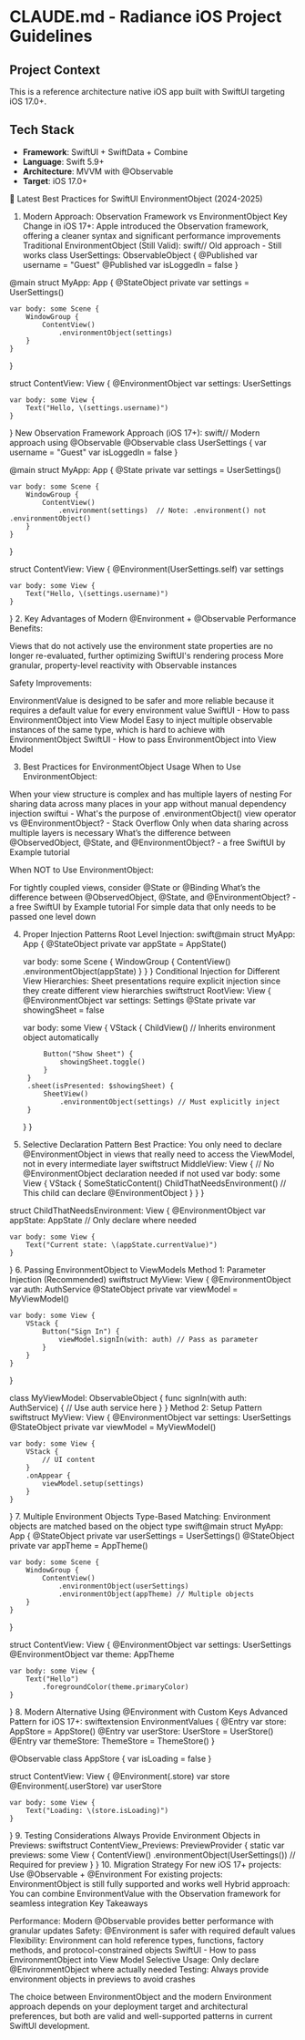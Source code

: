# CLAUDE.md - Radiance iOS Project Guidelines

## Project Context
This is a reference architecture native iOS app built with SwiftUI targeting iOS 17.0+.

## Tech Stack
- **Framework**: SwiftUI + SwiftData + Combine
- **Language**: Swift 5.9+
- **Architecture**: MVVM with @Observable
- **Target**: iOS 17.0+

🚀 Latest Best Practices for SwiftUI EnvironmentObject (2024-2025)
1. Modern Approach: Observation Framework vs EnvironmentObject
Key Change in iOS 17+: Apple introduced the Observation framework, offering a cleaner syntax and significant performance improvements
Traditional EnvironmentObject (Still Valid):
swift// Old approach - Still works
class UserSettings: ObservableObject {
    @Published var username = "Guest"
    @Published var isLoggedIn = false
}

@main
struct MyApp: App {
    @StateObject private var settings = UserSettings()
    
    var body: some Scene {
        WindowGroup {
            ContentView()
                .environmentObject(settings)
        }
    }
}

struct ContentView: View {
    @EnvironmentObject var settings: UserSettings
    
    var body: some View {
        Text("Hello, \(settings.username)")
    }
}
New Observation Framework Approach (iOS 17+):
swift// Modern approach using @Observable
@Observable
class UserSettings {
    var username = "Guest"
    var isLoggedIn = false
}

@main
struct MyApp: App {
    @State private var settings = UserSettings()
    
    var body: some Scene {
        WindowGroup {
            ContentView()
                .environment(settings)  // Note: .environment() not .environmentObject()
        }
    }
}

struct ContentView: View {
    @Environment(UserSettings.self) var settings
    
    var body: some View {
        Text("Hello, \(settings.username)")
    }
}
2. Key Advantages of Modern @Environment + @Observable
Performance Benefits:

Views that do not actively use the environment state properties are no longer re-evaluated, further optimizing SwiftUI's rendering process
More granular, property-level reactivity with Observable instances

Safety Improvements:

EnvironmentValue is designed to be safer and more reliable because it requires a default value for every environment value SwiftUI - How to pass EnvironmentObject into View Model
Easy to inject multiple observable instances of the same type, which is hard to achieve with EnvironmentObject SwiftUI - How to pass EnvironmentObject into View Model

3. Best Practices for EnvironmentObject Usage
When to Use EnvironmentObject:

When your view structure is complex and has multiple layers of nesting
For sharing data across many places in your app without manual dependency injection swiftui - What's the purpose of .environmentObject() view operator vs @EnvironmentObject? - Stack Overflow
Only when data sharing across multiple layers is necessary What’s the difference between @ObservedObject, @State, and @EnvironmentObject? - a free SwiftUI by Example tutorial

When NOT to Use EnvironmentObject:

For tightly coupled views, consider @State or @Binding What’s the difference between @ObservedObject, @State, and @EnvironmentObject? - a free SwiftUI by Example tutorial
For simple data that only needs to be passed one level down

4. Proper Injection Patterns
Root Level Injection:
swift@main
struct MyApp: App {
    @StateObject private var appState = AppState()
    
    var body: some Scene {
        WindowGroup {
            ContentView()
                .environmentObject(appState)
        }
    }
}
Conditional Injection for Different View Hierarchies:
Sheet presentations require explicit injection since they create different view hierarchies
swiftstruct RootView: View {
    @EnvironmentObject var settings: Settings
    @State private var showingSheet = false
    
    var body: some View {
        VStack {
            ChildView() // Inherits environment object automatically
            
            Button("Show Sheet") {
                showingSheet.toggle()
            }
        }
        .sheet(isPresented: $showingSheet) {
            SheetView()
                .environmentObject(settings) // Must explicitly inject
        }
    }
}
5. Selective Declaration Pattern
Best Practice: You only need to declare @EnvironmentObject in views that really need to access the ViewModel, not in every intermediate layer
swiftstruct MiddleView: View {
    // No @EnvironmentObject declaration needed if not used
    var body: some View {
        VStack {
            SomeStaticContent()
            ChildThatNeedsEnvironment() // This child can declare @EnvironmentObject
        }
    }
}

struct ChildThatNeedsEnvironment: View {
    @EnvironmentObject var appState: AppState // Only declare where needed
    
    var body: some View {
        Text("Current state: \(appState.currentValue)")
    }
}
6. Passing EnvironmentObject to ViewModels
Method 1: Parameter Injection (Recommended)
swiftstruct MyView: View {
    @EnvironmentObject var auth: AuthService
    @StateObject private var viewModel = MyViewModel()
    
    var body: some View {
        VStack {
            Button("Sign In") {
                viewModel.signIn(with: auth) // Pass as parameter
            }
        }
    }
}

class MyViewModel: ObservableObject {
    func signIn(with auth: AuthService) {
        // Use auth service here
    }
}
Method 2: Setup Pattern
swiftstruct MyView: View {
    @EnvironmentObject var settings: UserSettings
    @StateObject private var viewModel = MyViewModel()
    
    var body: some View {
        VStack {
            // UI content
        }
        .onAppear {
            viewModel.setup(settings)
        }
    }
}
7. Multiple Environment Objects
Type-Based Matching:
Environment objects are matched based on the object type
swift@main
struct MyApp: App {
    @StateObject private var userSettings = UserSettings()
    @StateObject private var appTheme = AppTheme()
    
    var body: some Scene {
        WindowGroup {
            ContentView()
                .environmentObject(userSettings)
                .environmentObject(appTheme) // Multiple objects
        }
    }
}

struct ContentView: View {
    @EnvironmentObject var settings: UserSettings
    @EnvironmentObject var theme: AppTheme
    
    var body: some View {
        Text("Hello")
            .foregroundColor(theme.primaryColor)
    }
}
8. Modern Alternative Using @Environment with Custom Keys
Advanced Pattern for iOS 17+:
swiftextension EnvironmentValues {
    @Entry var store: AppStore = AppStore()
    @Entry var userStore: UserStore = UserStore()
    @Entry var themeStore: ThemeStore = ThemeStore()
}

@Observable
class AppStore {
    var isLoading = false
}

struct ContentView: View {
    @Environment(\.store) var store
    @Environment(\.userStore) var userStore
    
    var body: some View {
        Text("Loading: \(store.isLoading)")
    }
}
9. Testing Considerations
Always Provide Environment Objects in Previews:
swiftstruct ContentView_Previews: PreviewProvider {
    static var previews: some View {
        ContentView()
            .environmentObject(UserSettings()) // Required for preview
    }
}
10. Migration Strategy
For new iOS 17+ projects: Use @Observable + @Environment
For existing projects: EnvironmentObject is still fully supported and works well
Hybrid approach: You can combine EnvironmentValue with the Observation framework for seamless integration
Key Takeaways

Performance: Modern @Observable provides better performance with granular updates
Safety: @Environment is safer with required default values
Flexibility: Environment can hold reference types, functions, factory methods, and protocol-constrained objects SwiftUI - How to pass EnvironmentObject into View Model
Selective Usage: Only declare @EnvironmentObject where actually needed
Testing: Always provide environment objects in previews to avoid crashes

The choice between EnvironmentObject and the modern Environment approach depends on your deployment target and architectural preferences, but both are valid and well-supported patterns in current SwiftUI development.